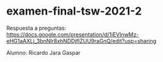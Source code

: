 # examen-final-tsw-2021-2
Respuesta a preguntas: https://docs.google.com/presentation/d/1jEVlnwMz-eHG1aAXLj_3bnNlr8xhNDDjfIZUU9raGnQ/edit?usp=sharing

Alumno: Ricardo Jara Gaspar
